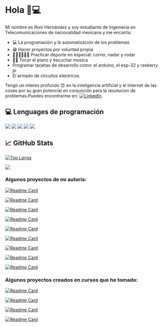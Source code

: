 # Hola 🤪💻 

Mi nombre es Roni Hernández y soy estudiante de Ingenieria en Telecomunicaciones de nacionalidad mexicana y me encanta:
*  💻  La programación y la automatización de los problemas
*  😁	 Hacer proyectos por voluntad propia 
* 🏊🏽🚴🏽🏃🏽 Practicar deporte en especial: correr, nadar y rodar 
* 🎹🎼 Tocar el piano y escuchar musica 
* Programar tarjetas de desarrollo como: el arduino, el esp-32 y rasberry pi
* El armado de circuitos electricos.

Tengo un interes profundo 😍 en la inteligencia artificial y el internet de las cosas por su gran potencial en conjunción para la resolucion de problemas.Puedes encontrarme en: [![LinkedIn][3.2]][3].

## 💻 Lenguages de programación  

![](https://img.shields.io/badge/Code-Python-informational?style=flat&logo=python&logoColor=white&color=2bbc8a)
![](https://img.shields.io/badge/Code-Java-informational?style=flat&logo=java&logoColor=white&color=2bbc8a)
![](https://img.shields.io/badge/Code-C-informational?style=flat&logo=c&logoColor=white&color=2bbc8a)
![](https://img.shields.io/badge/Code-C++-informational?style=flat&logo=cplusplus&logoColor=white&color=2bbc8a)
![](https://img.shields.io/badge/Code-Arduino-informational?style=flat&logo=arduino&logoColor=white&color=2bbc8a)



## &#x1f4c8; GitHub Stats

<!-- LENGUAGES DE PROGRAMACION -->
[![Top Langs](https://github-readme-stats.vercel.app/api/top-langs/?username=ronihdzz)](https://github.com/anuraghazra/github-readme-stats)



<!-- INFORMACION DE MI ACTIVIDAD -->
![](https://github-readme-stats.vercel.app/api?username=ronihdzz&show_icons=true&theme=tokyonight&count_private=true)

### Algunos proyectos de mi autoria:

[![Readme Card](https://github-readme-stats.vercel.app/api/pin/?username=ronihdzz&repo=miWebPersonal)](https://github.com/ronihdzz/miWebPersonal)

[![Readme Card](https://github-readme-stats.vercel.app/api/pin/?username=ronihdzz&repo=IoT_domotica)](https://github.com/ronihdzz/IoT_domotica)

[![Readme Card](https://github-readme-stats.vercel.app/api/pin/?username=ronihdzz&repo=CACPY)](https://github.com/ronihdzz/CACPY)

[![Readme Card](https://github-readme-stats.vercel.app/api/pin/?username=ronihdzz&repo=metro-maps-cdmx)](https://github.com/ronihdzz/metro-maps-cdmx)

[![Readme Card](https://github-readme-stats.vercel.app/api/pin/?username=ronihdzz&repo=Simon_Dice_Troni)](https://github.com/ronihdzz/Simon_Dice_Troni)

[![Readme Card](https://github-readme-stats.vercel.app/api/pin/?username=ronihdzz&repo=push-to-dockerhub-action)](https://github.com/ronihdzz/push-to-dockerhub-action)

[![Readme Card](https://github-readme-stats.vercel.app/api/pin/?username=ronihdzz&repo=push-to-digitalocean-action)](https://github.com/ronihdzz/push-to-digitalocean-action)

[![Readme Card](https://github-readme-stats.vercel.app/api/pin/?username=ronihdzz&repo=test-action)](https://github.com/ronihdzz/test-action)

[![Readme Card](https://github-readme-stats.vercel.app/api/pin/?username=ronihdzz&repo=Circuitos-RF-punto-Q)](https://github.com/ronihdzz/Circuitos-RF-punto-Q)



### Algunos proyectos creados en cursos que he tomado:

[![Readme Card](https://github-readme-stats.vercel.app/api/pin/?username=ronihdzz&repo=cursoDjango-Registro-y-control-de-empleados)](https://github.com/ronihdzz/cursoDjango-Registro-y-control-de-empleados)

[![Readme Card](https://github-readme-stats.vercel.app/api/pin/?username=ronihdzz&repo=cursoDjango-Blog)](https://github.com/ronihdzz/cursoDjango-Blog)

[![Readme Card](https://github-readme-stats.vercel.app/api/pin/?username=ronihdzz&repo=cursoDjango-puntoDeVenta)](https://github.com/ronihdzz/cursoDjango-puntoDeVenta)

[![Readme Card](https://github-readme-stats.vercel.app/api/pin/?username=ronihdzz&repo=cursoDjango-webCafeteria)](https://github.com/ronihdzz/cursoDjango-webCafeteria)



<!-- icons without padding -->
[3.2]: https://github.com/ronihdzz/ronihdzz/blob/main/linkedin-3-16.png (LinkedIn icon without padding)


<!-- links to your social media accounts -->

[3]: https://www.linkedin.com/in/roni-hern%C3%A1ndez-613a62173/



